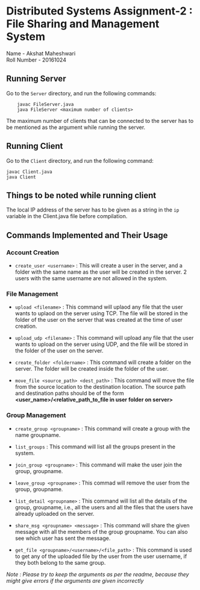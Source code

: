 # Distributed Systems Assignment-2 : File Sharing and Management System

Name - Akshat Maheshwari  
Roll Number - 20161024

## Running Server

Go to the ```Server``` directory, and run the following commands:  

        javac FileServer.java
        java FileServer <maximum number of clients>

The maximum number of clients that can be connected to the server has to be mentioned as the argument while running the server.

## Running Client

Go to the ```Client``` directory, and run the following command:

    javac Client.java
    java Client

## Things to be noted while running client

The local IP address of the server has to be given as a string in the ```ip``` variable in the Client.java file before compilation.

## Commands Implemented and Their Usage

### Account Creation

- ```create_user <username>``` : This will create a user in the server, and a folder with the same name as the user will be created in the server. 2 users with the same username are not allowed in the system.

### File Management

- ```upload <filename>``` : This command will uplaod any file that the user wants to uplaod on the server using TCP. The file will be stored in the folder of the user on the server that was created at the time of user creation.

- ```upload_udp <filename>``` : This command will upload any file that the user wants to upload on the server using UDP, and the file will be stored in the folder of the user on the server.

- ```create_folder <foldername>``` : This command will create a folder on the server. The folder will be created inside the folder of the user.

- ```move_file <source_path> <dest_path>``` : This command will move the file from the source location to the destination location. The source path and destination paths should be of the form  **<user_name>/<relative_path_to_file in user folder on server>**

### Group Management

- ```create_group <groupname>``` : This command will create a group with the name groupname.

- ```list_groups``` : This command will list all the groups present in the system.

- ```join_group <groupname>``` : This command will make the user join the group, groupname.

- ```leave_group <groupname>``` : This commad will remove the user from the group, groupname.

- ```list_detail <groupname>``` : This command will list all the details of the group, groupname, i.e., all the users and all the files that the users have already uploaded on the server.

- ```share_msg <groupname> <message>``` : This command will share the given message with all the members of the group groupname. You can also see which user has sent the message.

- ```get_file <groupname>/<username>/<file_path>``` : This command is used to get any of the uploaded file by the user from the user username, if they both belong to the same group.

*Note : Please try to keep the arguments as per the readme, because they might give errors if the arguments are given incorrectly*